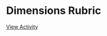 # Dimensions Rubric

[View Activity](https://sites.research.google/datacardsplaybook/activities/dimensions-rubric)
